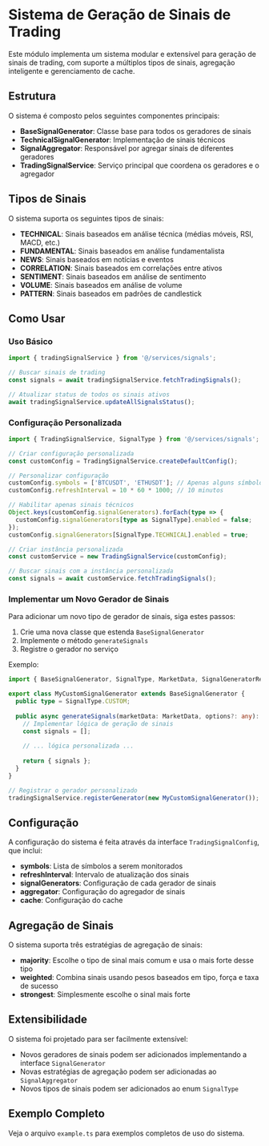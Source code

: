 # Sistema de Geração de Sinais de Trading

Este módulo implementa um sistema modular e extensível para geração de sinais de trading, com suporte a múltiplos tipos de sinais, agregação inteligente e gerenciamento de cache.

## Estrutura

O sistema é composto pelos seguintes componentes principais:

- **BaseSignalGenerator**: Classe base para todos os geradores de sinais
- **TechnicalSignalGenerator**: Implementação de sinais técnicos
- **SignalAggregator**: Responsável por agregar sinais de diferentes geradores
- **TradingSignalService**: Serviço principal que coordena os geradores e o agregador

## Tipos de Sinais

O sistema suporta os seguintes tipos de sinais:

- **TECHNICAL**: Sinais baseados em análise técnica (médias móveis, RSI, MACD, etc.)
- **FUNDAMENTAL**: Sinais baseados em análise fundamentalista
- **NEWS**: Sinais baseados em notícias e eventos
- **CORRELATION**: Sinais baseados em correlações entre ativos
- **SENTIMENT**: Sinais baseados em análise de sentimento
- **VOLUME**: Sinais baseados em análise de volume
- **PATTERN**: Sinais baseados em padrões de candlestick

## Como Usar

### Uso Básico

```typescript
import { tradingSignalService } from '@/services/signals';

// Buscar sinais de trading
const signals = await tradingSignalService.fetchTradingSignals();

// Atualizar status de todos os sinais ativos
await tradingSignalService.updateAllSignalsStatus();
```

### Configuração Personalizada

```typescript
import { TradingSignalService, SignalType } from '@/services/signals';

// Criar configuração personalizada
const customConfig = TradingSignalService.createDefaultConfig();

// Personalizar configuração
customConfig.symbols = ['BTCUSDT', 'ETHUSDT']; // Apenas alguns símbolos
customConfig.refreshInterval = 10 * 60 * 1000; // 10 minutos

// Habilitar apenas sinais técnicos
Object.keys(customConfig.signalGenerators).forEach(type => {
  customConfig.signalGenerators[type as SignalType].enabled = false;
});
customConfig.signalGenerators[SignalType.TECHNICAL].enabled = true;

// Criar instância personalizada
const customService = new TradingSignalService(customConfig);

// Buscar sinais com a instância personalizada
const signals = await customService.fetchTradingSignals();
```

### Implementar um Novo Gerador de Sinais

Para adicionar um novo tipo de gerador de sinais, siga estes passos:

1. Crie uma nova classe que estenda `BaseSignalGenerator`
2. Implemente o método `generateSignals`
3. Registre o gerador no serviço

Exemplo:

```typescript
import { BaseSignalGenerator, SignalType, MarketData, SignalGeneratorResult } from '@/services/signals';

export class MyCustomSignalGenerator extends BaseSignalGenerator {
  public type = SignalType.CUSTOM;
  
  public async generateSignals(marketData: MarketData, options?: any): Promise<SignalGeneratorResult> {
    // Implementar lógica de geração de sinais
    const signals = [];
    
    // ... lógica personalizada ...
    
    return { signals };
  }
}

// Registrar o gerador personalizado
tradingSignalService.registerGenerator(new MyCustomSignalGenerator());
```

## Configuração

A configuração do sistema é feita através da interface `TradingSignalConfig`, que inclui:

- **symbols**: Lista de símbolos a serem monitorados
- **refreshInterval**: Intervalo de atualização dos sinais
- **signalGenerators**: Configuração de cada gerador de sinais
- **aggregator**: Configuração do agregador de sinais
- **cache**: Configuração do cache

## Agregação de Sinais

O sistema suporta três estratégias de agregação de sinais:

- **majority**: Escolhe o tipo de sinal mais comum e usa o mais forte desse tipo
- **weighted**: Combina sinais usando pesos baseados em tipo, força e taxa de sucesso
- **strongest**: Simplesmente escolhe o sinal mais forte

## Extensibilidade

O sistema foi projetado para ser facilmente extensível:

- Novos geradores de sinais podem ser adicionados implementando a interface `SignalGenerator`
- Novas estratégias de agregação podem ser adicionadas ao `SignalAggregator`
- Novos tipos de sinais podem ser adicionados ao enum `SignalType`

## Exemplo Completo

Veja o arquivo `example.ts` para exemplos completos de uso do sistema. 